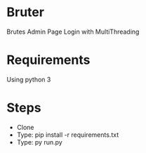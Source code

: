 # Bruter
Brutes Admin Page Login with MultiThreading
# Requirements
Using python 3
# Steps
<ul>
  <li>Clone</li>
  <li>Type: pip install -r requirements.txt </li>
  <li>Type: py run.py</li>
</ul>
